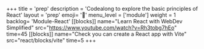 +++
title = 'prep'
description = 'Codealong to explore the basic principles of React'
layout = 'prep'
emoji= '📝'
menu_level = ['module']
weight = 1
backlog= 'Module-React'
[[blocks]]
name="Learn React with WebDev Simplified"
src="https://www.youtube.com/watch?v=Rh3tobg7hEo"
time=45
[[blocks]]
name="Check you can create a React app with Vite"
src="react/blocks/vite"
time=5
+++
